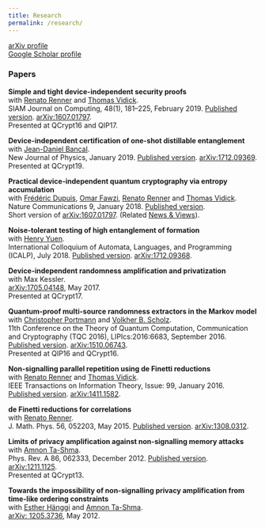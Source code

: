 ```yaml
---
title: Research
permalink: /research/
---
```


[arXiv profile](https://arxiv.org/find/quant-ph/1/au:+Arnon_Friedman_R/0/1/0/all/0/1) <br/>
[Google Scholar profile](https://scholar.google.com/citations?user=OxHtebMAAAAJ&hl=en)

### Papers

**Simple and tight device-independent security proofs**  <br/>
with [Renato Renner][renato_web] and [Thomas Vidick][thomas_web]. <br />
SIAM Journal on Computing, 48(1), 181–225, February 2019. [Published version](https://epubs.siam.org/doi/abs/10.1137/18M1174726).
[arXiv:1607.01797](https://arxiv.org/abs/1607.01797). <br />
Presented at QCrypt16 and QIP17.

**Device-independent certification of one-shot distillable entanglement**  <br/>
with [Jean-Daniel Bancal][jd_web]. <br />
New Journal of Physics, January 2019. [Published version](https://iopscience.iop.org/article/10.1088/1367-2630/aafef6). [arXiv:1712.09369](https://arxiv.org/abs/1712.09369). <br />
Presented at QCrypt19.

**Practical device-independent quantum cryptography via entropy accumulation**  <br/>
with [Frédéric Dupuis][fred_web], [Omar Fawzi][omar_web], [Renato Renner][renato_web] and [Thomas Vidick][thomas_web]. <br />
Nature Communications 9, January 2018. [Published version](https://www.nature.com/articles/s41467-017-02307-4). <br />
Short version of [arXiv:1607.01797](https://arxiv.org/abs/1607.01797). (Related [News & Views](https://www.nature.com/articles/nphys4346)).

**Noise-tolerant testing of high entanglement of formation**  <br/>
with [Henry Yuen][henry_web]. <br />
International Colloquium of Automata, Languages, and Programming (ICALP), July 2018. 
[Published version](http://drops.dagstuhl.de/opus/volltexte/2018/9015/pdf/LIPIcs-ICALP-2018-11.pdf).
[arXiv:1712.09368](https://arxiv.org/abs/1712.09368). <br />

**Device-independent randomness amplification and privatization**  <br/>
with Max Kessler. <br />
[arXiv:1705.04148](https://arxiv.org/abs/1705.04148), May 2017. <br />
Presented at QCrypt17.

**Quantum-proof multi-source randomness extractors in the Markov model** <br/>
with [Christopher Portmann][christopher_web] and [Volkher B. Scholz][volkher_web]. <br/>
11th Conference on the Theory of Quantum Computation, Communication and Cryptography (TQC 2016), LIPIcs:2016:6683, September 2016. 
[Published version](http://drops.dagstuhl.de/opus/volltexte/2016/6683/pdf/LIPIcs-TQC-2016-2.pdf). 
[arXiv:1510.06743](https://arxiv.org/abs/1510.06743). <br/>
Presented at QIP16 and QCrypt16.

**Non-signalling parallel repetition using de Finetti reductions** <br/>
with [Renato Renner][renato_web] and [Thomas Vidick][thomas_web].<br/>
IEEE Transactions on Information Theory, Issue: 99, January 2016. [Published version](http://ieeexplore.ieee.org/document/7377091/). [arXiv:1411.1582](https://arxiv.org/abs/1411.1582).

**de Finetti reductions for correlations** <br/>
with [Renato Renner][renato_web]. <br/>
J. Math. Phys. 56, 052203, May 2015. [Published version](http://aip.scitation.org/doi/abs/10.1063/1.4921341). [arXiv:1308.0312](https://arxiv.org/abs/1308.0312).


**Limits of privacy amplification against non-signalling memory attacks** <br/>
with [Amnon Ta-Shma][amnon_web]. <br/> 
Phys. Rev. A 86, 062333, December 2012. [Published version](http://journals.aps.org/pra/abstract/10.1103/PhysRevA.86.062333). [arXiv:1211.1125](https://arxiv.org/abs/1211.1125). <br/>
Presented at QCrypt13.

**Towards the impossibility of non-signalling privacy amplification from time-like ordering constraints** <br/>
with [Esther Hänggi][esther_web] and [Amnon Ta-Shma][amnon_web].<br/>
[arXiv: 1205.3736](https://arxiv.org/abs/1205.3736), May 2012.

[//]: # (Collaborators websites)
[renato_web]: http://www.itp.phys.ethz.ch/people/person-detail.html?persid=59275 
[thomas_web]: http://users.cms.caltech.edu/~vidick/
[christopher_web]: https://www.inf.ethz.ch/department/people/institutes/person-detail.html?persid=98933
[volkher_web]: http://users.ugent.be/~vscholz/
[amnon_web]: http://www.cs.tau.ac.il/~amnon/
[esther_web]: http://www.estherhaenggi.com/
[henry_web]: http://www.henryyuen.net/
[jd_web]: https://qotg.physik.unibas.ch/pages/peopleJeanDaniel.htm
[fred_web]: https://members.loria.fr/FDupuis/
[omar_web]: http://perso.ens-lyon.fr/omar.fawzi/
